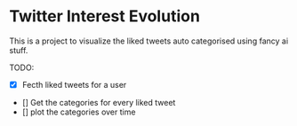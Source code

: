 # Twitter Interest Evolution

This is a project to visualize the liked tweets auto categorised using fancy ai stuff.

TODO:

- [x] Fecth liked tweets for a user
- [] Get the categories for every liked tweet
- [] plot the categories over time
